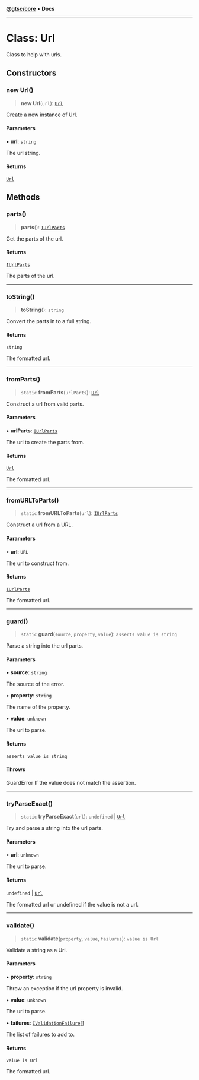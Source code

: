 [**@gtsc/core**](../README.md) • **Docs**

***

# Class: Url

Class to help with urls.

## Constructors

### new Url()

> **new Url**(`url`): [`Url`](Url.md)

Create a new instance of Url.

#### Parameters

• **url**: `string`

The url string.

#### Returns

[`Url`](Url.md)

## Methods

### parts()

> **parts**(): [`IUrlParts`](../interfaces/IUrlParts.md)

Get the parts of the url.

#### Returns

[`IUrlParts`](../interfaces/IUrlParts.md)

The parts of the url.

***

### toString()

> **toString**(): `string`

Convert the parts in to a full string.

#### Returns

`string`

The formatted url.

***

### fromParts()

> `static` **fromParts**(`urlParts`): [`Url`](Url.md)

Construct a url from valid parts.

#### Parameters

• **urlParts**: [`IUrlParts`](../interfaces/IUrlParts.md)

The url to create the parts from.

#### Returns

[`Url`](Url.md)

The formatted url.

***

### fromURLToParts()

> `static` **fromURLToParts**(`url`): [`IUrlParts`](../interfaces/IUrlParts.md)

Construct a url from a URL.

#### Parameters

• **url**: `URL`

The url to construct from.

#### Returns

[`IUrlParts`](../interfaces/IUrlParts.md)

The formatted url.

***

### guard()

> `static` **guard**(`source`, `property`, `value`): `asserts value is string`

Parse a string into the url parts.

#### Parameters

• **source**: `string`

The source of the error.

• **property**: `string`

The name of the property.

• **value**: `unknown`

The url to parse.

#### Returns

`asserts value is string`

#### Throws

GuardError If the value does not match the assertion.

***

### tryParseExact()

> `static` **tryParseExact**(`url`): `undefined` \| [`Url`](Url.md)

Try and parse a string into the url parts.

#### Parameters

• **url**: `unknown`

The url to parse.

#### Returns

`undefined` \| [`Url`](Url.md)

The formatted url or undefined if the value is not a url.

***

### validate()

> `static` **validate**(`property`, `value`, `failures`): `value is Url`

Validate a string as a Url.

#### Parameters

• **property**: `string`

Throw an exception if the url property is invalid.

• **value**: `unknown`

The url to parse.

• **failures**: [`IValidationFailure`](../interfaces/IValidationFailure.md)[]

The list of failures to add to.

#### Returns

`value is Url`

The formatted url.
